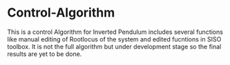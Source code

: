 # Control-Algorithm
This is a control Algorithm for Inverted Pendulum includes several functions like manual editing of Rootlocus of the system and edited fucntions in SISO toolbox.
It is not the full algorithm but under development stage so the final results are yet to be done.
